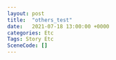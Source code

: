 ```yaml
---
layout: post
title:  "others_test"
date:   2021-07-18 13:00:00 +0000
categories: Etc
Tags: Story Etc
SceneCode: []
---
```

